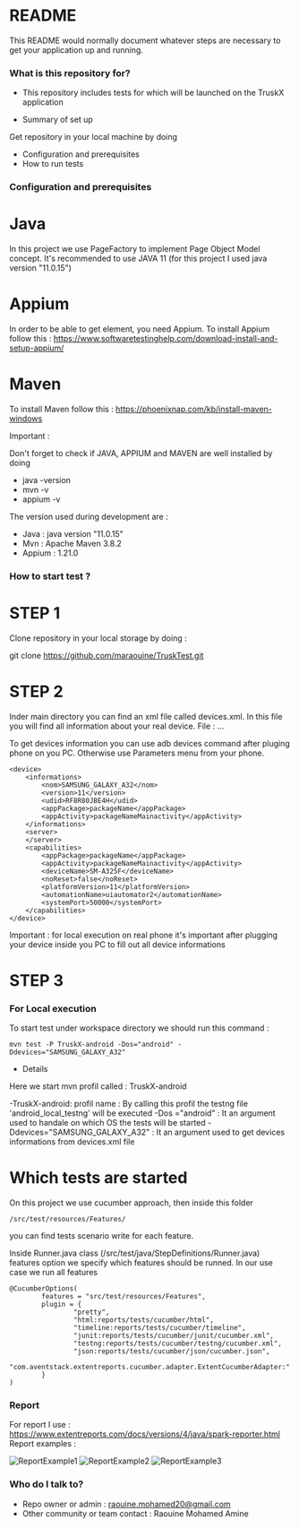 # README #

This README would normally document whatever steps are necessary to get your application up and running.

### What is this repository for? ###
* This repository includes tests for which will be launched on the TruskX application

* Summary of set up

Get repository in your local machine by doing 
* Configuration and prerequisites
* How to run tests

### Configuration and prerequisites ###

 # Java #
In this project we use PageFactory to implement Page Object Model concept. It's recommended to use JAVA 11 (for this project I used java version "11.0.15")

 # Appium #
In order to be able to get element, you need Appium. To install Appium follow this : https://www.softwaretestinghelp.com/download-install-and-setup-appium/
 
 # Maven #
To install Maven follow this : https://phoenixnap.com/kb/install-maven-windows
 
Important : 

Don't forget to check if JAVA, APPIUM and MAVEN are well installed by doing 
 - java -version
 - mvn -v
 - appium -v

The version used during development are :

 - Java : java version "11.0.15"
 - Mvn : Apache Maven 3.8.2
 - Appium : 1.21.0

### How to start test ? ###

# STEP 1 #
Clone repository in your local storage by doing :

git clone https://github.com/maraouine/TruskTest.git

# STEP 2 #

Inder main directory you can find an xml file called devices.xml. In this file you will find all information about your real device. 
File : ...

To get devices information you can use adb devices command after pluging phone on you PC. Otherwise use Parameters menu from your phone.

	<device>
		<informations>
			<nom>SAMSUNG_GALAXY_A32</nom>
			<version>11</version>
			<udid>RF8R80JBE4H</udid>
			<appPackage>packageName</appPackage>
			<appActivity>packageNameMainactivity</appActivity>
		</informations>
		<server>
		</server>
		<capabilities>
			<appPackage>packageName</appPackage>
			<appActivity>packageNameMainactivity</appActivity>
			<deviceName>SM-A325F</deviceName>
			<noReset>false</noReset>
			<platformVersion>11</platformVersion>
			<automationName>uiautomator2</automationName>
			<systemPort>50000</systemPort>
		</capabilities>
	</device>

Important : for local execution on real phone it's important after plugging your device inside you PC to fill out all device informations

# STEP 3 #

### For Local execution ###

To start test under workspace directory we should run this command : 

	mvn test -P TruskX-android -Dos="android" -Ddevices="SAMSUNG_GALAXY_A32"

 * Details 

 Here we start mvn profil called : TruskX-android

 -TruskX-android: profil name : By calling this profil the testng file 'android_local_testng' will be executed 
 -Dos ="android" : It an argument used to handale on which OS the tests will be started 
 -Ddevices="SAMSUNG_GALAXY_A32" : It an argument used to get devices informations from devices.xml file

# Which tests are started #

On this project we use cucumber approach, then inside this folder

	/src/test/resources/Features/

you can find tests scenario write for each feature.

Inside Runner.java class (/src/test/java/StepDefinitions/Runner.java) features option we specify which features should be runned.
In our use case we run all features

	@CucumberOptions(
	        features = "src/test/resources/Features",
	        plugin = {
	                "pretty",
	                "html:reports/tests/cucumber/html",
	                "timeline:reports/tests/cucumber/timeline",
	                "junit:reports/tests/cucumber/junit/cucumber.xml",
	                "testng:reports/tests/cucumber/testng/cucumber.xml",
	                "json:reports/tests/cucumber/json/cucumber.json",
	                "com.aventstack.extentreports.cucumber.adapter.ExtentCucumberAdapter:"
	        }
	) 


### Report ### 

For report I use : https://www.extentreports.com/docs/versions/4/java/spark-reporter.html
Report examples : 

![ReportExample1](https://user-images.githubusercontent.com/61714215/192155995-6e1a38dd-550f-4aa8-a7ec-5a7dc7742c42.PNG)
![ReportExample2](https://user-images.githubusercontent.com/61714215/192156036-d4da32aa-8e41-4b44-a760-2378caa8d4c9.PNG)
![ReportExample3](https://user-images.githubusercontent.com/61714215/192156048-a5df452f-cfa7-4083-bfd5-a401fd82d7e6.PNG)


### Who do I talk to? ###

* Repo owner or admin : raouine.mohamed20@gmail.com
* Other community or team contact : Raouine Mohamed Amine